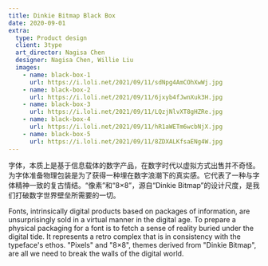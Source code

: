 ```yaml
---
title: Dinkie Bitmap Black Box
date: 2020-09-01
extra:
  type: Product design
  client: 3type
  art_director: Nagisa Chen
  designer: Nagisa Chen, Willie Liu
  images:
    - name: black-box-1
      url: https://i.loli.net/2021/09/11/sdNpg4AmCOhXwWj.jpg
    - name: black-box-2
      url: https://i.loli.net/2021/09/11/6jxyb4fJwnXuk3H.jpg
    - name: black-box-3
      url: https://i.loli.net/2021/09/11/LQzjNlvXT8gHZRe.jpg
    - name: black-box-4
      url: https://i.loli.net/2021/09/11/hR1aWETm6wcbNjX.jpg
    - name: black-box-5
      url: https://i.loli.net/2021/09/11/8ZDXALKfsaENg4W.jpg
---
```


字体，本质上是基于信息载体的数字产品，在数字时代以虚拟方式出售并不奇怪。为字体准备物理包装是为了获得一种埋在数字浪潮下的真实感。它代表了一种与字体精神一致的复古情结。“像素”和“8×8”，源自“Dinkie Bitmap”的设计尺度，是我们打破数字世界壁垒所需要的一切。

Fonts, intrinsically digital products based on packages of information, are unsurprisingly sold in a virtual manner in the digital age. To prepare a physical packaging for a font is to fetch a sense of reality buried under the digital tide. It represents a retro complex that is in consistency with the typeface's ethos. "Pixels" and "8×8", themes derived from "Dinkie Bitmap", are all we need to break the walls of the digital world.
